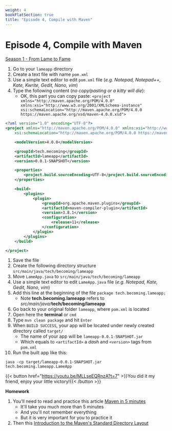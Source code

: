 ```yaml
---
weight: 4
bookFlatSection: true
title: "Episode 4, Compile with Maven"
---
```


# Episode 4, Compile with Maven

[Season 1 - From Lame to Fame](/docs/java/season_1/)

1. Go to your `lameapp` directory
1. Create a text file with name `pom.xml`
1. Use a simple text editor to edit `pom.xml` file (_e.g. Notepad, Notepad++, Kate, Kwrite, Gedit, Nano, vim_)
1. Type the following content (_no copy/pasting or a kitty will die_): 
    - OK, this part you can copy paste: `<project xmlns="http://maven.apache.org/POM/4.0.0" xmlns:xsi="http://www.w3.org/2001/XMLSchema-instance" xsi:schemaLocation="http://maven.apache.org/POM/4.0.0 https://maven.apache.org/xsd/maven-4.0.0.xsd">`
```xml
<?xml version="1.0" encoding="UTF-8"?>
<project xmlns="http://maven.apache.org/POM/4.0.0" xmlns:xsi="http://www.w3.org/2001/XMLSchema-instance"
	xsi:schemaLocation="http://maven.apache.org/POM/4.0.0 https://maven.apache.org/xsd/maven-4.0.0.xsd">

	<modelVersion>4.0.0</modelVersion>

	<groupId>tech.mecoming</groupId>
	<artifactId>lameapp</artifactId>
	<version>0.0.1-SNAPSHOT</version>

	<properties>
		<project.build.sourceEncoding>UTF-8</project.build.sourceEncoding>
	</properties>

	<build>
		<plugins>
			<plugin>
				<groupId>org.apache.maven.plugins</groupId>
				<artifactId>maven-compiler-plugin</artifactId>
				<version>3.8.1</version>
				<configuration>
					<release>11</release>
				</configuration>
			</plugin>
		</plugins>
	</build>

</project>
```
1. Save the file
1. Create the following directory structure `src/main/java/tech/becoming/lameapp`
1. Move `LameApp.java` to `src/main/java/tech/becoming/lameapp`
1. Use a simple text editor to edit `LameApp.java` file (_e.g. Notepad, Kate, Gedit, Nano, vim_)
1. Add this line at the beginning of the file `package tech.becoming.lameapp;`
    - Note **tech.becoming.lameapp** refers to _src/main/java/_**tech/becoming/lameapp**
1. Go back to your original folder `lameapp`, where `pom.xml` is located
1. Open here the **terminal** or `cmd`
1. Type `mvn clean package` and hit `Enter`
1. When `BUILD SUCCESS`, your app will be located under newly created directory called `target/` 
    - The name of your app will be `lameapp-0.0.1-SNAPSHOT.jar`
    - Which equals to `<artifactId>` a _dash_ and `<version>` tags from `pom.xml`
1. Run the built app like this: 
```shell script
java -cp target/lameapp-0.0.1-SNAPSHOT.jar tech.becoming.lameapp.LameApp
```

{{< button href="https://youtu.be/MLLseEQRnzA?t=7" >}}You did it my friend, enjoy your little victory!{{< /button >}}

**Homework**
1. You'll need to read and practice this article [Maven in 5 minutes](https://maven.apache.org/guides/getting-started/maven-in-five-minutes.html)
    - It'll take you much more than 5 minutes
    - And you'll not remember everything
    - But it is very important for you to practice it
1. Then this [Introduction to the Maven's Standard Directory Layout](https://maven.apache.org/guides/introduction/introduction-to-the-standard-directory-layout.html)